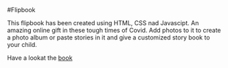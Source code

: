 #Flipbook

This flipbook has been created using HTML, CSS nad Javascipt. An amazing online gift in these tough times of Covid. Add photos to it to create a photo album or paste stories in it and give a customized story book to your child.

Have a lookat the [book]()
